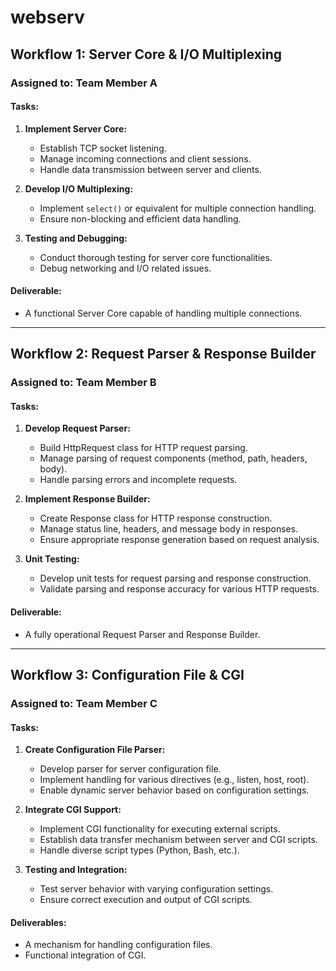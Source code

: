 # webserv

## Workflow 1: Server Core & I/O Multiplexing
### Assigned to: Team Member A

#### Tasks:
1. **Implement Server Core:**
   - Establish TCP socket listening.
   - Manage incoming connections and client sessions.
   - Handle data transmission between server and clients.

2. **Develop I/O Multiplexing:**
   - Implement `select()` or equivalent for multiple connection handling.
   - Ensure non-blocking and efficient data handling.

3. **Testing and Debugging:**
   - Conduct thorough testing for server core functionalities.
   - Debug networking and I/O related issues.

#### Deliverable:
- A functional Server Core capable of handling multiple connections.

---

## Workflow 2: Request Parser & Response Builder
### Assigned to: Team Member B

#### Tasks:
1. **Develop Request Parser:**
   - Build HttpRequest class for HTTP request parsing.
   - Manage parsing of request components (method, path, headers, body).
   - Handle parsing errors and incomplete requests.

2. **Implement Response Builder:**
   - Create Response class for HTTP response construction.
   - Manage status line, headers, and message body in responses.
   - Ensure appropriate response generation based on request analysis.

3. **Unit Testing:**
   - Develop unit tests for request parsing and response construction.
   - Validate parsing and response accuracy for various HTTP requests.

#### Deliverable:
- A fully operational Request Parser and Response Builder.

---

## Workflow 3: Configuration File & CGI
### Assigned to: Team Member C

#### Tasks:
1. **Create Configuration File Parser:**
   - Develop parser for server configuration file.
   - Implement handling for various directives (e.g., listen, host, root).
   - Enable dynamic server behavior based on configuration settings.

2. **Integrate CGI Support:**
   - Implement CGI functionality for executing external scripts.
   - Establish data transfer mechanism between server and CGI scripts.
   - Handle diverse script types (Python, Bash, etc.).

3. **Testing and Integration:**
   - Test server behavior with varying configuration settings.
   - Ensure correct execution and output of CGI scripts.

#### Deliverables:
- A mechanism for handling configuration files.
- Functional integration of CGI.
